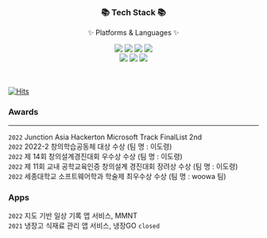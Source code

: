 <div align=center>
	<h3>📚 Tech Stack 📚</h3>
	<p>✨ Platforms & Languages ✨</p>
</div>
<div align="center">
	<img src="https://img.shields.io/badge/Node.js-339933?style=flat&logo=Node.js&logoColor=white" />
	<img src="https://img.shields.io/badge/NestJS-E0234E?style=flat&logo=NestJS&logoColor=white" />
	<img src="https://img.shields.io/badge/Express-000000?style=flat&logo=Express&logoColor=white" />
	<img src="https://img.shields.io/badge/TypeScript-3178C6?style=flat&logo=TypeScript&logoColor=white" />
	<br>
	<img src="https://img.shields.io/badge/MySQL-4479A1?style=flat&logo=MySQL&logoColor=white" />
	<img src="https://img.shields.io/badge/PostgreSQL-4169E1?style=flat&logo=PostgreSQL&logoColor=white" />
	<img src="https://img.shields.io/badge/Amazon AWS-232F3E?style=flat&logo=Amazon AWS&logoColor=white" />
</div>
<br>
<br>

[![Hits](https://hits.seeyoufarm.com/api/count/incr/badge.svg?url=https%3A%2F%2Fgithub.com%2Fkimdoha&count_bg=%23F3AC3A&title_bg=%23555555&icon=&icon_color=%23F3AE49&title=hits&edge_flat=false)](https://hits.seeyoufarm.com)  


### Awards
---
`2022` Junction Asia Hackerton Microsoft Track FinalList 2nd   
`2022` 2022-2 창의학습공동체 대상 수상 (팀 명 : 이도령)  
`2022` 제 14회 창의설계경진대회 우수상 수상 (팀 명 : 이도령)  
`2022` 제 11회 교내 공학교육인증 창의설계 경진대회 장려상 수상 (팀 명 : 이도령)  
`2022` 세종대학교 소프트웨어학과 학술제 최우수상 수상 (팀 명 : woowa 팀)


### Apps
`2022` 지도 기반 일상 기록 앱 서비스, MMNT  
`2021` 냉장고 식재료 관리 앱 서비스, 냉장GO `closed`
